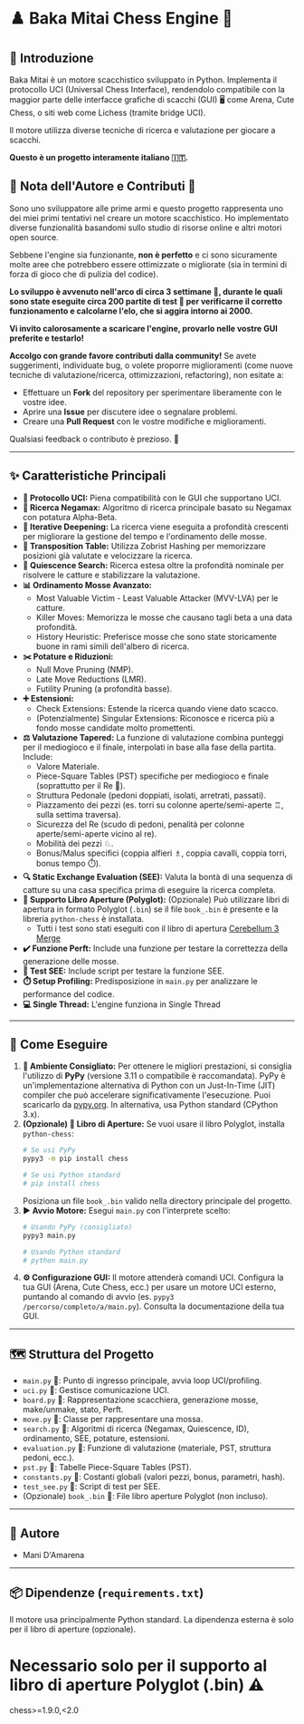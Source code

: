 # ♟️ Baka Mitai Chess Engine 🤖

## 👋 Introduzione

Baka Mitai è un motore scacchistico sviluppato in Python. Implementa il protocollo UCI (Universal Chess Interface), rendendolo compatibile con la maggior parte delle interfacce grafiche di scacchi (GUI) 🖥️ come Arena, Cute Chess, o siti web come Lichess (tramite bridge UCI).

Il motore utilizza diverse tecniche di ricerca e valutazione per giocare a scacchi. 

**Questo è un progetto interamente italiano 🇮🇹.**

## 🌱 Nota dell'Autore e Contributi 🤝

Sono uno sviluppatore alle prime armi e questo progetto rappresenta uno dei miei primi tentativi nel creare un motore scacchistico. Ho implementato diverse funzionalità basandomi sullo studio di risorse online e altri motori open source.

Sebbene l'engine sia funzionante, **non è perfetto** e ci sono sicuramente molte aree che potrebbero essere ottimizzate o migliorate (sia in termini di forza di gioco che di pulizia del codice).

**Lo sviluppo è avvenuto nell'arco di circa 3 settimane 📅, durante le quali sono state eseguite circa 200 partite di test 🧪 per verificarne il corretto funzionamento e calcolarne l'elo, che si aggira intorno ai 2000.**

**Vi invito calorosamente a scaricare l'engine, provarlo nelle vostre GUI preferite e testarlo!**

**Accolgo con grande favore contributi dalla community!** Se avete suggerimenti, individuate bug, o volete proporre miglioramenti (come nuove tecniche di valutazione/ricerca, ottimizzazioni, refactoring), non esitate a:

* Effettuare un **Fork** del repository per sperimentare liberamente con le vostre idee.
* Aprire una **Issue** per discutere idee o segnalare problemi.
* Creare una **Pull Request** con le vostre modifiche e miglioramenti.

Qualsiasi feedback o contributo è prezioso. 🙏

---

## ✨ Caratteristiche Principali

* **📡 Protocollo UCI:** Piena compatibilità con le GUI che supportano UCI.
* **🧠 Ricerca Negamax:** Algoritmo di ricerca principale basato su Negamax con potatura Alpha-Beta.
* **🔄 Iterative Deepening:** La ricerca viene eseguita a profondità crescenti per migliorare la gestione del tempo e l'ordinamento delle mosse.
* **💾 Transposition Table:** Utilizza Zobrist Hashing per memorizzare posizioni già valutate e velocizzare la ricerca.
* **🤫 Quiescence Search:** Ricerca estesa oltre la profondità nominale per risolvere le catture e stabilizzare la valutazione.
* **📊 Ordinamento Mosse Avanzato:**
    * Most Valuable Victim - Least Valuable Attacker (MVV-LVA) per le catture.
    * Killer Moves: Memorizza le mosse che causano tagli beta a una data profondità.
    * History Heuristic: Preferisce mosse che sono state storicamente buone in rami simili dell'albero di ricerca.
* **✂️ Potature e Riduzioni:**
    * Null Move Pruning (NMP).
    * Late Move Reductions (LMR).
    * Futility Pruning (a profondità basse).
* **➕ Estensioni:**
    * Check Extensions: Estende la ricerca quando viene dato scacco.
    * (Potenzialmente) Singular Extensions: Riconosce e ricerca più a fondo mosse candidate molto promettenti.
* **⚖️ Valutazione Tapered:** La funzione di valutazione combina punteggi per il mediogioco e il finale, interpolati in base alla fase della partita. Include:
    * Valore Materiale.
    * Piece-Square Tables (PST) specifiche per mediogioco e finale (soprattutto per il Re 👑).
    * Struttura Pedonale (pedoni doppiati, isolati, arretrati, passati).
    * Piazzamento dei pezzi (es. torri su colonne aperte/semi-aperte ♖, sulla settima traversa).
    * Sicurezza del Re (scudo di pedoni, penalità per colonne aperte/semi-aperte vicino al re).
    * Mobilità dei pezzi ♘.
    * Bonus/Malus specifici (coppia alfieri ♗, coppia cavalli, coppia torri, bonus tempo ⏱️).
* **🔍 Static Exchange Evaluation (SEE):** Valuta la bontà di una sequenza di catture su una casa specifica prima di eseguire la ricerca completa.
* **📖 Supporto Libro Aperture (Polyglot):** (Opzionale) Può utilizzare libri di apertura in formato Polyglot (`.bin`) se il file `book_.bin` è presente e la libreria `python-chess` è installata.
    * Tutti i test sono stati eseguiti con il libro di apertura [Cerebellum 3 Merge](https://zipproth.de/Brainfish/download/)
* **✔️ Funzione Perft:** Include una funzione per testare la correttezza della generazione delle mosse.
* **🧪 Test SEE:** Include script per testare la funzione SEE.
* **⏱️ Setup Profiling:** Predisposizione in `main.py` per analizzare le performance del codice.
* **💻 Single Thread:** L'engine funziona in Single Thread

---

## 🚀 Come Eseguire

1.  **🐍 Ambiente Consigliato:** Per ottenere le migliori prestazioni, si consiglia l'utilizzo di **PyPy** (versione 3.11 o compatibile è raccomandata). PyPy è un'implementazione alternativa di Python con un Just-In-Time (JIT) compiler che può accelerare significativamente l'esecuzione. Puoi scaricarlo da [pypy.org](https://www.pypy.org/download.html). In alternativa, usa Python standard (CPython 3.x).
2.  **(Opzionale) 📖 Libro di Aperture:** Se vuoi usare il libro Polyglot, installa `python-chess`:
    ```bash
    # Se usi PyPy
    pypy3 -m pip install chess

    # Se usi Python standard
    # pip install chess
    ```
    Posiziona un file `book_.bin` valido nella directory principale del progetto.
3.  **▶️ Avvio Motore:** Esegui `main.py` con l'interprete scelto:
    ```bash
    # Usando PyPy (consigliato)
    pypy3 main.py

    # Usando Python standard
    # python main.py
    ```
4.  **⚙️ Configurazione GUI:** Il motore attenderà comandi UCI. Configura la tua GUI (Arena, Cute Chess, ecc.) per usare un motore UCI esterno, puntando al comando di avvio (es. `pypy3 /percorso/completo/a/main.py`). Consulta la documentazione della tua GUI.

---

## 🗺️ Struttura del Progetto

* `main.py` 📄: Punto di ingresso principale, avvia loop UCI/profiling.
* `uci.py` 📄: Gestisce comunicazione UCI.
* `board.py` 📄: Rappresentazione scacchiera, generazione mosse, make/unmake, stato, Perft.
* `move.py` 📄: Classe per rappresentare una mossa.
* `search.py` 📄: Algoritmi di ricerca (Negamax, Quiescence, ID), ordinamento, SEE, potature, estensioni.
* `evaluation.py` 📄: Funzione di valutazione (materiale, PST, struttura pedoni, ecc.).
* `pst.py` 📄: Tabelle Piece-Square Tables (PST).
* `constants.py` 📄: Costanti globali (valori pezzi, bonus, parametri, hash).
* `test_see.py` 📄: Script di test per SEE.
* (Opzionale) `book_.bin` 📖: File libro aperture Polyglot (non incluso).

---

## 👤 Autore

* Mani D'Amarena

---

## 📦 Dipendenze (`requirements.txt`)

Il motore usa principalmente Python standard. La dipendenza esterna è solo per il libro di aperture (opzionale).
# Necessario solo per il supporto al libro di aperture Polyglot (.bin) ⚠️
chess>=1.9.0,<2.0
